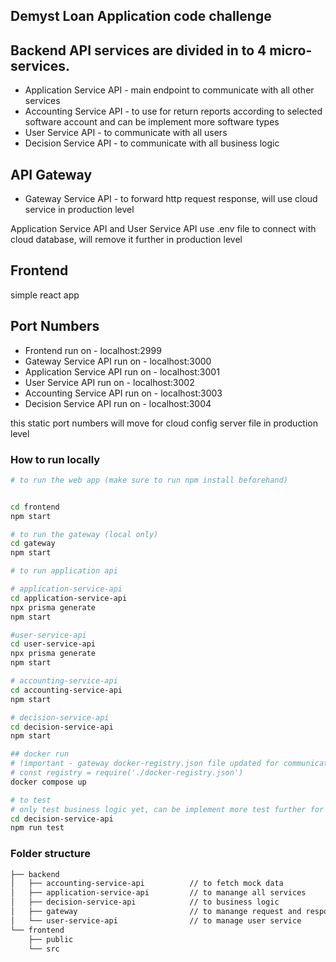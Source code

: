 ## Demyst Loan Application code challenge

## Backend API services are divided in to 4 micro-services. 

* Application Service API - main endpoint to communicate with all other services
* Accounting Service API - to use for return reports according to selected software account and can be implement more software types
* User Service API - to communicate with all users
* Decision Service API - to communicate with all business logic

## API Gateway
* Gateway Service API - to forward http request response,  will use cloud service in production level

Application Service API and User Service API use .env file to connect with cloud database, will remove it further in production level

## Frontend 

simple react app 

## Port Numbers

* Frontend run on - localhost:2999
* Gateway Service API run on - localhost:3000
* Application Service API run on - localhost:3001
* User Service API run on - localhost:3002
* Accounting Service API run on - localhost:3003
* Decision Service API run on - localhost:3004

this static port numbers will move for cloud config server file in production level

### How to run locally

```bash
# to run the web app (make sure to run npm install beforehand)


cd frontend
npm start 

# to run the gateway (local only)
cd gateway
npm start

# to run application api

# application-service-api
cd application-service-api
npx prisma generate 
npm start

#user-service-api
cd user-service-api
npx prisma generate
npm start

# accounting-service-api
cd accounting-service-api
npm start

# decision-service-api
cd decision-service-api
npm start

## docker run
# !important - gateway docker-registry.json file updated for communicating between different docker services in docker-compose, if need to run in docker, should change local-registry.json file to docker-registry.json
# const registry = require('./docker-registry.json')
docker compose up

```
```bash
# to test 
# only test business logic yet, can be implement more test further for cover more edge cases
cd decision-service-api
npm run test
```

### Folder structure

```bash
├── backend
│   ├── accounting-service-api          // to fetch mock data
│   ├── application-service-api         // to manange all services
│   ├── decision-service-api            // to business logic
│   ├── gateway                         // to manange request and response
│   └── user-service-api                // to manage user service
└── frontend
    ├── public
    └── src

